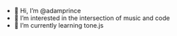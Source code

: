- 👋 Hi, I’m @adamprince
- 👀 I’m interested in the intersection of music and code
- 🌱 I’m currently learning tone.js

<!---
adamprince/adamprince is a ✨ special ✨ repository because its `README.md` (this file) appears on your GitHub profile.
You can click the Preview link to take a look at your changes.
--->
